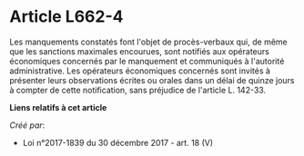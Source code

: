 # Article L662-4

Les manquements constatés font l'objet de procès-verbaux qui, de même que les sanctions maximales encourues, sont notifiés
aux opérateurs économiques concernés par le manquement et communiqués à l'autorité administrative. Les opérateurs économiques
concernés sont invités à présenter leurs observations écrites ou orales dans un délai de quinze jours à compter de cette
notification, sans préjudice de l'article L. 142-33.

**Liens relatifs à cet article**

_Créé par_:

  - Loi n°2017-1839 du 30 décembre 2017 - art. 18 (V)

